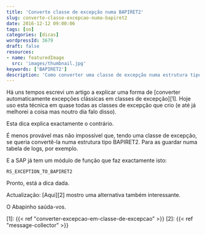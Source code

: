 ```yaml
---
title: 'Converte classe de excepção numa BAPIRET2'
slug: converte-classe-excepcao-numa-bapiret2
date: 2016-12-12 09:00:06
tags: [oo]
categories: [dicas]
wordpressId: 3679
draft: false
resources:
- name: featuredImage
  src: 'images/thumbnail.jpg'
keywords: ['BAPIRET2']
description: 'Como converter uma classe de excepção numa estrutura tipo BAPIRET2 para, por exemplo, poder adicioná-la a uma tabela de logs.'
---
```

Há uns tempos escrevi um artigo a explicar uma forma de [converter automaticamente excepções clássicas em classes de excepção][1]. Hoje uso esta técnica em quase todas as classes de excepção que crio (e até já melhorei a coisa mas noutro dia falo disso).

Esta dica explica exactamente o contrário.

<!--more-->

É menos provável mas não impossível que, tendo uma classe de excepção, se queria convertê-la numa estrutura tipo BAPIRET2. Para as guardar numa tabela de logs, por exemplo.

E a SAP já tem um módulo de função que faz exactamente isto:

`RS_EXCEPTION_TO_BAPIRET2`

Pronto, está a dica dada.

Actualização: [Aqui][2] mostro uma alternativa também interessante.

O Abapinho saúda-vos.

   [1]: {{< ref "converter-excepcao-em-classe-de-excepcao" >}}
   [2]: {{< ref "message-collector" >}}
